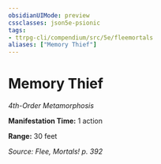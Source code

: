 ```yaml
---
obsidianUIMode: preview
cssclasses: json5e-psionic
tags:
- ttrpg-cli/compendium/src/5e/fleemortals
aliases: ["Memory Thief"]
---
```

# Memory Thief
*4th-Order Metamorphosis*  

**Manifestation Time:** 1 action

**Range:** 30 feet

*Source: Flee, Mortals! p. 392*